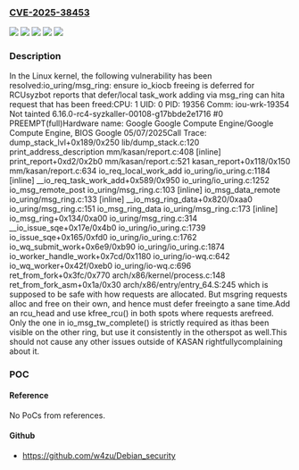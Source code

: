 ### [CVE-2025-38453](https://cve.mitre.org/cgi-bin/cvename.cgi?name=CVE-2025-38453)
![](https://img.shields.io/static/v1?label=Product&message=Linux&color=blue)
![](https://img.shields.io/static/v1?label=Version&message=&color=brightgreen)
![](https://img.shields.io/static/v1?label=Version&message=0617bb500bfabf8447062f1e1edde92ed2b638f1%20&color=brightgreen)
![](https://img.shields.io/static/v1?label=Version&message=6.11%20&color=brightgreen)
![](https://img.shields.io/static/v1?label=Vulnerability&message=n%2Fa&color=blue)

### Description

In the Linux kernel, the following vulnerability has been resolved:io_uring/msg_ring: ensure io_kiocb freeing is deferred for RCUsyzbot reports that defer/local task_work adding via msg_ring can hita request that has been freed:CPU: 1 UID: 0 PID: 19356 Comm: iou-wrk-19354 Not tainted 6.16.0-rc4-syzkaller-00108-g17bbde2e1716 #0 PREEMPT(full)Hardware name: Google Google Compute Engine/Google Compute Engine, BIOS Google 05/07/2025Call Trace: <TASK> dump_stack_lvl+0x189/0x250 lib/dump_stack.c:120 print_address_description mm/kasan/report.c:408 [inline] print_report+0xd2/0x2b0 mm/kasan/report.c:521 kasan_report+0x118/0x150 mm/kasan/report.c:634 io_req_local_work_add io_uring/io_uring.c:1184 [inline] __io_req_task_work_add+0x589/0x950 io_uring/io_uring.c:1252 io_msg_remote_post io_uring/msg_ring.c:103 [inline] io_msg_data_remote io_uring/msg_ring.c:133 [inline] __io_msg_ring_data+0x820/0xaa0 io_uring/msg_ring.c:151 io_msg_ring_data io_uring/msg_ring.c:173 [inline] io_msg_ring+0x134/0xa00 io_uring/msg_ring.c:314 __io_issue_sqe+0x17e/0x4b0 io_uring/io_uring.c:1739 io_issue_sqe+0x165/0xfd0 io_uring/io_uring.c:1762 io_wq_submit_work+0x6e9/0xb90 io_uring/io_uring.c:1874 io_worker_handle_work+0x7cd/0x1180 io_uring/io-wq.c:642 io_wq_worker+0x42f/0xeb0 io_uring/io-wq.c:696 ret_from_fork+0x3fc/0x770 arch/x86/kernel/process.c:148 ret_from_fork_asm+0x1a/0x30 arch/x86/entry/entry_64.S:245 </TASK>which is supposed to be safe with how requests are allocated. But msgring requests alloc and free on their own, and hence must defer freeingto a sane time.Add an rcu_head and use kfree_rcu() in both spots where requests arefreed. Only the one in io_msg_tw_complete() is strictly required as ithas been visible on the other ring, but use it consistently in the otherspot as well.This should not cause any other issues outside of KASAN rightfullycomplaining about it.

### POC

#### Reference
No PoCs from references.

#### Github
- https://github.com/w4zu/Debian_security

